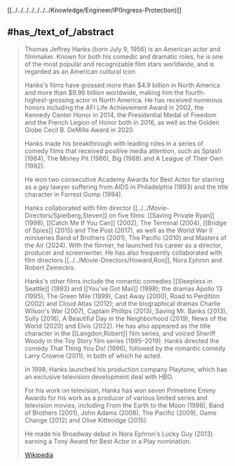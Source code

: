 ﻿---
aliases:
- "Tom Hanks"
- "Thomas Jeffrey Hanks"
---

[[../../../../../../../Knowledge/Engineer/IP(Ingress-Protection)]] 
## #has_/text_of_/abstract 

> Thomas Jeffrey Hanks (born July 9, 1956) is an American actor and filmmaker. 
> Known for both his comedic and dramatic roles, 
> he is one of the most popular and recognizable film stars worldwide, 
> and is regarded as an American cultural icon. 
> 
> Hanks's films have grossed more than $4.9 billion in North America 
> and more than $9.96 billion worldwide, 
> making him the fourth-highest-grossing actor in North America. 
> He has received numerous honors including the AFI Life Achievement Award in 2002, 
> the Kennedy Center Honor in 2014, the Presidential Medal of Freedom 
> and the French Legion of Honor both in 2016, 
> as well as the Golden Globe Cecil B. DeMille Award in 2020.
>
> Hanks made his breakthrough with leading roles in a series of comedy films 
> that received positive media attention, such as Splash (1984), 
> The Money Pit (1986), Big (1988) and A League of Their Own (1992). 
> 
> He won two consecutive Academy Awards for Best Actor 
> for starring as a gay lawyer suffering from AIDS in Philadelphia (1993) 
> and the title character in Forrest Gump (1994). 
> 
> Hanks collaborated with film director [[../../Movie-Directors/Spielberg,Steven]] on five films: [[Saving Private Ryan]] (1998), 
> [[Catch Me If You Can]] (2002), The Terminal (2004), [[Bridge of Spies]] (2015) and The Post (2017), 
> as well as the World War II miniseries Band of Brothers (2001), The Pacific (2010) and Masters of the Air (2024). With the former, he launched his career as a director, producer and screenwriter. He has also frequently collaborated with film directors [[../../Movie-Directors/Howard,Ron]], Nora Ephron and Robert Zemeckis.
>
> Hanks's other films include the romantic comedies [[Sleepless in Seattle]] (1993) and [[You've Got Mail]] (1998); the dramas Apollo 13 (1995), The Green Mile (1999), Cast Away (2000), Road to Perdition (2002) and Cloud Atlas (2012); and the biographical dramas Charlie Wilson's War (2007), Captain Phillips (2013), Saving Mr. Banks (2013), Sully (2016), A Beautiful Day in the Neighborhood (2019), News of the World (2020) and Elvis (2022). 
> He has also appeared as the title character in the [[Langdon,Robert]] film series, 
> and voiced Sheriff Woody in the Toy Story film series (1995–2019). 
> Hanks directed the comedy That Thing You Do! (1996), 
> followed by the romantic comedy Larry Crowne (2011), in both of which he acted.
>
> In 1998, Hanks launched his production company Playtone, 
> which has an exclusive television development deal with HBO. 
> 
> For his work on television, Hanks has won seven Primetime Emmy Awards 
> for his work as a producer of various limited series and television movies, 
> including From the Earth to the Moon (1998), Band of Brothers (2001), John Adams (2008), 
> The Pacific (2009), Game Change (2012) and Olive Kitteridge (2015). 
> 
> He made his Broadway debut in Nora Ephron's Lucky Guy (2013) 
> earning a Tony Award for Best Actor in a Play nomination.
>
> [Wikipedia](https://en.wikipedia.org/wiki/Tom%20Hanks)




